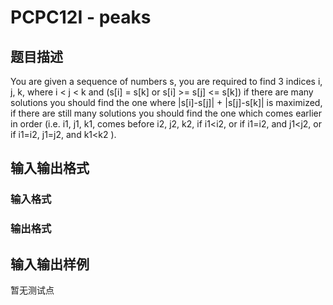 # PCPC12I - peaks

## 题目描述

You are given a sequence of numbers s, you are required to find 3 indices i, j, k, where i < j < k and (s\[i\] = s\[k\] or s\[i\] >= s\[j\] <= s\[k\]) if there are many solutions you should find the one where |s\[i\]-s\[j\]| + |s\[j\]-s\[k\]| is maximized, if there are still many solutions you should find the one which comes earlier in order (i.e. i1, j1, k1, comes before i2, j2, k2, if i1<i2, or if i1=i2, and j1<j2, or if i1=i2, j1=j2, and k1<k2 ).

## 输入输出格式

### 输入格式

### 输出格式

## 输入输出样例

暂无测试点

